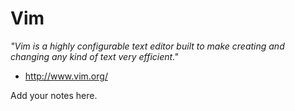 # Vim

_"Vim is a highly configurable text editor built to make creating and changing any kind of text very efficient."_

* http://www.vim.org/

Add your notes here.
